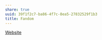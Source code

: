 ```yaml
---
share: true
uuid: 39f1f2c7-ba86-4f7c-8ea5-27832529f1b3
title: Fandom
---
```

[Website](/5f36394e-9b44-4bf3-b04a-39aa6c7789aa)
